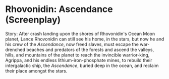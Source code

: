 # Rhovonidin: Ascendance (Screenplay)

Story: After crash landing upon the shores of Rhovonidin's Ocean Moon planet, Lance Rhovonidin can still see his home, in the stars, but now he and his crew of the *Ascendance*, now freed slaves, must escape the war-drenched beaches and predators of the forests and ascend the valleys, hills, and mountains of the planet to reach the invincible warrior-king, Agrippa, and his endless lithium-iron-phosphate mines, to rebuild their intergalactic ship, the *Ascendance*, buried deep in the ocean, and reclaim their place amongst the stars.
